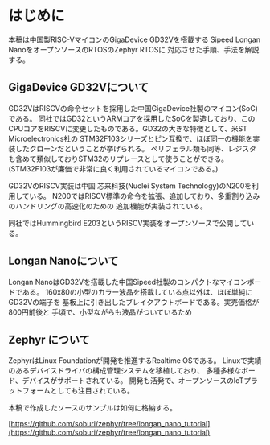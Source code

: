 はじめに
============

本稿は中国製RISC-VマイコンのGigaDevice GD32Vを搭載する
Sipeed Longan NanoをオープンソースのRTOSのZephyr RTOSに
対応させた手順、手法を解説する。


GigaDevice GD32Vについて
---------------------------

GD32VはRISCVの命令セットを採用した中国GigaDevice社製のマイコン(SoC)である。
同社ではGD32というARMコアを採用したSoCを製造しており、この
CPUコアをRISCVに変更したものである。GD32の大きな特徴として、米ST Microelectronics社の
STM32F103シリーズとピン互換で、ほぼ同一の機能を実装したクローンだということが挙げられる。
ペリフェラル類も同等、レジスタも含めて類似しておりSTM32のリプレースとして使うことができる。
(STM32F103が廉価で非常に良く利用されているマイコンである。)

GD32VのRISCV実装は中国 芯来科技(Nuclei System Technology)のN200を利用している。
N200ではRISCV標準の命令を拡張、追加しており、多重割り込みのハンドリングの高速化のための
追加機能が実装されている。

同社ではHummingbird E203というRISCV実装をオープンソースで公開している。


Longan Nanoについて
-----------------------------

Longan NanoはGD32Vを搭載した中国Sipeed社製のコンパクトなマイコンボードである。
160x80の小型のカラー液晶を搭載している点以外は、ほぼ単純にGD32Vの端子を
基板上に引き出したブレイクアウトボードである。実売価格が800円前後と
手頃で、小型ながらも液晶がついているため

Zephyr について
-------------------------------

ZephyrはLinux Foundationが開発を推進するRealtime OSである。
Linuxで実績のあるデバイスドライバの構成管理システムを移植しており、
多種多様なボード、デバイスがサポートされている。
開発も活発で、オープンソースのIoTプラットフォームとしても注目されている。

本稿で作成したソースのサンプルは如何に格納する。

[https://github.com/soburi/zephyr/tree/longan_nano_tutorial](https://github.com/soburi/zephyr/tree/longan_nano_tutorial)